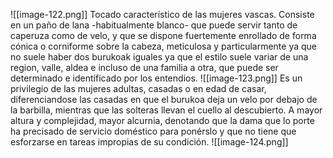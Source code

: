 ![[image-122.png]]
Tocado característico de las mujeres vascas. Consiste en un paño de lana -habitualmente blanco- que puede servir tanto de caperuza como de velo, y que se dispone fuertemente enrollado de forma cónica o corniforme sobre la cabeza,  meticulosa y particularmente  ya que no suele haber dos burukoak iguales ya que el estilo suele variar de una region, valle, aldea e incluso de una familia a otra, que puede ser determinado e identificado por los entendios. 
![[image-123.png]]
Es un privilegio de las mujeres adultas, casadas o en edad de casar, diferenciandose las casadas en que el burukoa deja un velo por debajo de la barbilla, mientras que las solteras llevan el cuello al descubierto. A mayor altura y complejidad, mayor alcurnia, denotando que la dama que lo porte ha precisado de servicio doméstico para ponérslo y que no tiene que esforzarse en tareas impropias de su condición. 
![[image-124.png]]


